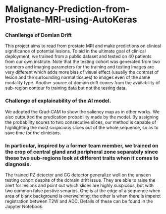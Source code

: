 # Malignancy-Prediction-from-Prostate-MRI-using-AutoKeras
### Chanllenge of Domian Drift
This project aims to read from prostate MRI and make predictions on clinical significance of potential lesions. To aid in the ultimate goal of clinical deployment, we trained from a public dataset and tested on 40 patients from our own institute. Note that the testing cohort was generated from two scanners and imaging parameters for the training and testing images are very different which adds more bias of visual effect (usually the contrast of lesion and the surrounding normal tissues) to images even of the same modality type. 
Another source of domain drift comes from the availability of sub-region contour fo training data but not the testing data. 
### Challenge of explainability of the AI model. 
We adopted the Grad-CAM to show the saliency map as in other works. We also outputted the predication probability made by the model. By assigning the probability scores to two consecutive slices, our method is capable of highlighting the most suspicious slices out of the whole sequence, so as to save time for the clinicians. 
### In particular, inspired by a former team member, we trained on the crop of central gland and peripheral zone separately since these two sub-regions look at different traits when it comes to diagnosis. 
The trained PZ detector and CG detector generalize well on the unseen testing cohort despite of the domain drift issue. They are able to raise the alert for lesions and point out which slices are highly suspicous, but with two common false postive senarios.
One is at the edge of a sequence when area of blank background is overwelming; the other is when there is imperct registration between T2W and ADC.
Details of these can be found in the Jupyter Notebook.
